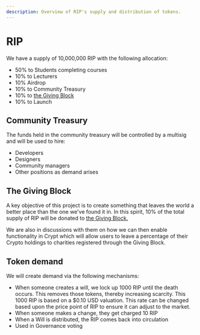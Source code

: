 ```yaml
---
description: Overview of RIP's supply and distribution of tokens.
---
```


# RIP

We have a supply of 10,000,000 RIP with the following allocation:

* 50% to Students completing courses
* 10% to Lecturers 
* 10% Airdrop
* 10% to Community Treasury
* 10% to [the Giving Block](https://www.thegivingblock.com/)
* 10% to Launch

## Community Treasury

The funds held in the community treasury will be controlled by a multisig and will be used to hire:

* Developers
* Designers
* Community managers
* Other positions as demand arises

## The Giving Block

A key objective of this project is to create something that leaves the world a better place than the one we've found it in. In this spirit, 10% of the total supply of RIP will be donated to [the Giving Block.](https://www.thegivingblock.com/)

We are also in discussions with them on how we can then enable functionality in Crypt which will allow users to leave a percentage of their Crypto holdings to charities registered through the Giving Block.

## Token demand

We will create demand via the following mechanisms:

* When someone creates a will, we lock up 1000 RIP until the death occurs. This removes those tokens, thereby increasing scarcity. This 1000 RIP is based on a $0.10 USD valuation. This rate can be changed based upon the price point of RIP to ensure it can adjust to the market.
* When someone makes a change, they get charged 10 RIP
* When a Will is distributed, the RIP comes back into circulation
* Used in Governance voting

